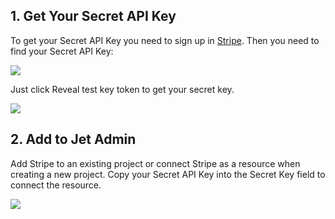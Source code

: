 [comment]: # ($page_title=Stripe)
[comment]: # ($page_description=Connecting Stripe to Jet Admin)

## 1. Get Your Secret API Key

To get your Secret API Key you need to sign up in [Stripe](https://stripe.com/). Then you need to find your Secret API Key:

![](https://gblobscdn.gitbook.com/assets%2F-LQ08RFAKZvFADEiXKFy%2F-MAw3xWGom9ubG0MDB5M%2F-MAx1U9-eShrK0Q8s4io%2FGIF.gif?alt=media&token=c4b96f77-5505-4208-9795-094f38d0c174)

Just click Reveal test key token to get your secret key. 

![](https://gblobscdn.gitbook.com/assets%2F-LQ08RFAKZvFADEiXKFy%2F-MAw3xWGom9ubG0MDB5M%2F-MAx2566KZRAO9B99j31%2Fimage.png?alt=media&token=36501cc6-9e2b-4b34-87f2-aa3ae8be12aa)

## 2. Add to Jet Admin

Add Stripe to an existing project or connect Stripe as a resource when creating a new project. Copy your Secret API Key into the Secret Key field to connect the resource.

![](https://gblobscdn.gitbook.com/assets%2F-LQ08RFAKZvFADEiXKFy%2F-MjdCLE41J86itvQY858%2F-MjdCqL2ACtslcLT1UBC%2Ftestgif18.gif?alt=media&token=3bdf97f0-b304-4e53-baa0-53490c5347c7)

